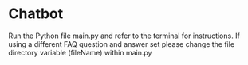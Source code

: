 # Chatbot
Run the Python file main.py and refer to the terminal for instructions.
If using a different FAQ question and answer set please change the file directory variable (fileName) within main.py
